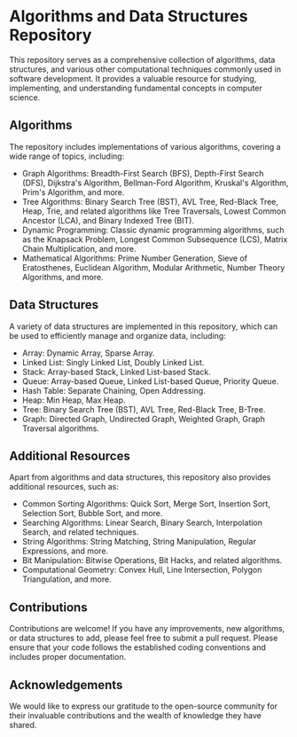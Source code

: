 # Algorithms and Data Structures Repository

This repository serves as a comprehensive collection of algorithms, data structures, and various other computational techniques commonly used in software development. It provides a valuable resource for studying, implementing, and understanding fundamental concepts in computer science.

## Algorithms

The repository includes implementations of various algorithms, covering a wide range of topics, including:

- Graph Algorithms: Breadth-First Search (BFS), Depth-First Search (DFS), Dijkstra's Algorithm, Bellman-Ford Algorithm, Kruskal's Algorithm, Prim's Algorithm, and more.
- Tree Algorithms: Binary Search Tree (BST), AVL Tree, Red-Black Tree, Heap, Trie, and related algorithms like Tree Traversals, Lowest Common Ancestor (LCA), and Binary Indexed Tree (BIT).
- Dynamic Programming: Classic dynamic programming algorithms, such as the Knapsack Problem, Longest Common Subsequence (LCS), Matrix Chain Multiplication, and more.
- Mathematical Algorithms: Prime Number Generation, Sieve of Eratosthenes, Euclidean Algorithm, Modular Arithmetic, Number Theory Algorithms, and more.

## Data Structures

A variety of data structures are implemented in this repository, which can be used to efficiently manage and organize data, including:

- Array: Dynamic Array, Sparse Array.
- Linked List: Singly Linked List, Doubly Linked List.
- Stack: Array-based Stack, Linked List-based Stack.
- Queue: Array-based Queue, Linked List-based Queue, Priority Queue.
- Hash Table: Separate Chaining, Open Addressing.
- Heap: Min Heap, Max Heap.
- Tree: Binary Search Tree (BST), AVL Tree, Red-Black Tree, B-Tree.
- Graph: Directed Graph, Undirected Graph, Weighted Graph, Graph Traversal algorithms.

## Additional Resources

Apart from algorithms and data structures, this repository also provides additional resources, such as:

- Common Sorting Algorithms: Quick Sort, Merge Sort, Insertion Sort, Selection Sort, Bubble Sort, and more.
- Searching Algorithms: Linear Search, Binary Search, Interpolation Search, and related techniques.
- String Algorithms: String Matching, String Manipulation, Regular Expressions, and more.
- Bit Manipulation: Bitwise Operations, Bit Hacks, and related algorithms.
- Computational Geometry: Convex Hull, Line Intersection, Polygon Triangulation, and more.

## Contributions

Contributions are welcome! If you have any improvements, new algorithms, or data structures to add, please feel free to submit a pull request. Please ensure that your code follows the established coding conventions and includes proper documentation.

## Acknowledgements

We would like to express our gratitude to the open-source community for their invaluable contributions and the wealth of knowledge they have shared.
